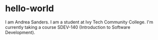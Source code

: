 # hello-world
I am Andrea Sanders. I am a student at Ivy Tech Community College. I'm currently taking a course SDEV-140 (Introduction to Software Development).

